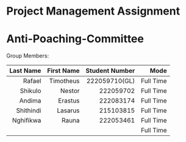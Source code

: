 # Project Management Assignment

# Anti-Poaching-Committee

Group Members:

| Last Name  | First Name| Student Number| Mode      |
|-----------:| ---------:|--------------:|----------:|
| Rafael     | Timotheus | 222059710(GL) | Full Time |
| Shikulo    | Nestor    | 222059702     | Full Time |
| Andima     | Erastus   | 222083174     | Full Time |
|Shithindi   | Lasarus   | 215103815     | Full Time |
|Nghifikwa   | Rauna     | 222053461     | Full Time |
|            |           |               | Full Time |
